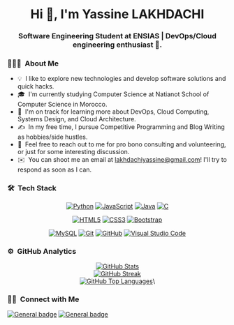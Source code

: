 
<h1 align="center">Hi 👋, I'm Yassine LAKHDACHI</h1>
<h3 align="center">Software Engineering Student at ENSIAS | DevOps/Cloud engineering enthusiast 🌟.</h3>

<!--
**AnasDORBANI/AnasDORBANI** is a ✨ _special_ ✨ repository because its `README.md` (this file) appears on your GitHub profile.

Here are some ideas to get you started:

- 🔭 I’m currently working on ...
- 🌱 I’m currently learning ...
- 👯 I’m looking to collaborate on ...
- 🤔 I’m looking for help with ...
- 💬 Ask me about ...
- 📫 How to reach me: ...
- 😄 Pronouns: ...
- ⚡ Fun fact: ...
-->
### 👨🏻‍💻 &nbsp;About Me

* 💡 &nbsp;I like to explore new technologies and develop software solutions and quick hacks.
* 🎓 &nbsp;I'm currently studying Computer Science at Natianot School of Computer Science in Morocco.
* 🌱 &nbsp;I'm on track for learning more about DevOps, Cloud Computing, Systems Design, and Cloud Architecture.
* ✍️ &nbsp;In my free time, I pursue Competitive Programming and Blog Writing as hobbies/side hustles.
* 💬 &nbsp;Feel free to reach out to me for pro bono consulting and volunteering, or just for some interesting discussion.
* ✉️ &nbsp;You can shoot me an email at lakhdachiyassine@gmail.com! I'll try to respond as soon as I can.
<!--📄 &nbsp;Please have a look at my [Résumé](https://www.adityavsingh.com/resume.html) for more details about me. I'm open to feedback and suggestions!-->

### 🛠 &nbsp;Tech Stack
<div align="center">
  
<!--[![Gif](https://github.com/AnasDORBANI/AnasDORBANI/blob/a2a99d48c0e81c069d307b6f1028bd7a997b996d/resources/animation_500_kxa883sd.gif?raw=true)](#)\-->
[![Python](https://img.shields.io/badge/python-3670A0?style=for-the-badge&logo=python&logoColor=ffdd54)](#)
[![JavaScript](https://img.shields.io/badge/JavaScript-F7DF1E?style=for-the-badge&logo=javascript&logoColor=black)](#)
[![Java](https://img.shields.io/badge/java-%23ED8B00.svg?style=for-the-badge&logo=java&logoColor=white)](#)
[![C](https://img.shields.io/badge/c-%2300599C.svg?style=for-the-badge&logo=c&logoColor=white)](#)
<!--[![NodeJS](https://img.shields.io/badge/node.js-6DA55F?style=for-the-badge&logo=node.js&logoColor=white)](#)-->
[![HTML5](https://img.shields.io/badge/HTML5-E34F26?style=for-the-badge&logo=html5&logoColor=white)](#)
[![CSS3](https://img.shields.io/badge/CSS3-1572B6?style=for-the-badge&logo=css3&logoColor=white)](#)
[![Bootstrap](https://img.shields.io/badge/Bootstrap-563D7C?style=for-the-badge&logo=bootstrap&logoColor=white)](#)
<!--[![PHP](https://img.shields.io/badge/PHP-777BB4?style=for-the-badge&logo=php&logoColor=white)](#)-->
[![MySQL](https://img.shields.io/badge/MySQL-005C84?style=for-the-badge&logo=mysql&logoColor=white)](#)
[![Git](https://img.shields.io/badge/git-%23F05033.svg?style=for-the-badge&logo=git&logoColor=white)](#)
[![GitHub](https://img.shields.io/badge/github-%23121011.svg?style=for-the-badge&logo=github&logoColor=white)](#)
[![Visual Studio Code](https://img.shields.io/badge/Visual%20Studio%20Code-0078d7.svg?style=for-the-badge&logo=visual-studio-code&logoColor=white)](#)

</div>

### ⚙️ &nbsp;GitHub Analytics

<div align="center">
  
[![GitHub Stats](https://github-readme-stats-eight-theta.vercel.app/api?username=YassineLAKHDACHI&show_icons=true&theme=algolia&include_all_commits=true&count_private=true)](#)\
[![GitHub Streak](https://github-readme-streak-stats.herokuapp.com?user=YassineLAKHDACHI&theme=algolia&hide_border=true&date_format=M%20j%5B%2C%20Y%5D)](#)\
[![GitHub Top Languages](https://github-readme-stats-eight-theta.vercel.app/api/top-langs/?username=YassineLAKHDACHI&layout=compact&langs_count=8&theme=algolia)](#)\

</div>

### 🤝🏻 &nbsp;Connect with Me

[![General badge](https://img.shields.io/badge/Gmail-D14836?style=for-the-badge&logo=gmail&logoColor=white)](mailto:lakhdachiyassine@gmail.com)
[![General badge](https://img.shields.io/badge/LinkedIn-0077B5?style=for-the-badge&logo=linkedin&logoColor=white)](https://www.linkedin.com/in/yassine-lakhdachi)

